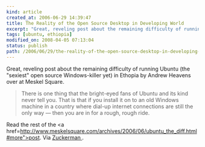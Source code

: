 ```yaml
---
kind: article
created_at: 2006-06-29 14:39:47
title: The Reality of the Open Source Desktop in Developing World
excerpt: "Great, reveling post about the remaining difficulty of running Ubuntu (the 'sexiest' open source Windows-killer yet) in Ethopia by Andrew Heavens over at Meskel Square."
tags: [ubuntu, ethiopia]
modified_on: 2008-04-05 07:13:04
status: publish 
path: /2006/06/29/the-reality-of-the-open-source-desktop-in-developing-world
---
```


Great, reveling post about the remaining difficulty of running Ubuntu (the "sexiest" open source Windows-killer yet) in Ethopia by Andrew Heavens over at Meskel Square.

<blockquote class="large">
There is one thing that the bright-eyed fans of Ubuntu and its kind never tell you. That is that if you install it on to an old Windows machine in a country where dial-up internet connections are still the only way &mdash; then you are in for a rough, rough ride.
</blockquote> 

Read the rest of the <a href=http://www.meskelsquare.com/archives/2006/06/ubuntu_the_diff.html#more">post</a>. Via <a href="http://www.ethanzuckerman.com/blog/"> Zuckerman </a>.
